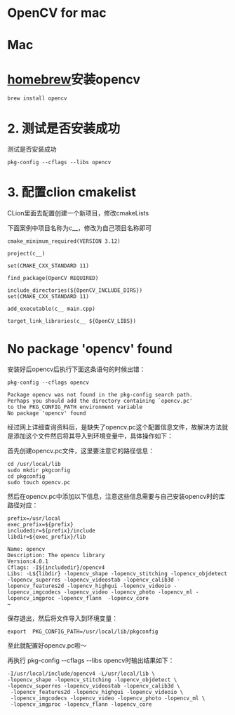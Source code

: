 # OpenCV for mac

# Mac

# [homebrew](%E5%9B%BD%E5%86%85%E5%AE%89%E8%A3%85homebrew%20ba3a4edfe1074f48b769251ee2a53225.md)安装opencv

```
brew install opencv
```

# 2. 测试是否安装成功

测试是否安装成功

```
pkg-config --cflags --libs opencv
```

# 3. 配置clion cmakelist

CLion里面去配置创建一个新项目，修改cmakeLists

下面案例中项目名称为c__，修改为自己项目名称即可

```
cmake_minimum_required(VERSION 3.12)

project(c__)

set(CMAKE_CXX_STANDARD 11)

find_package(OpenCV REQUIRED)

include_directories(${OpenCV_INCLUDE_DIRS})
set(CMAKE_CXX_STANDARD 11)

add_executable(c__ main.cpp)

target_link_libraries(c__ ${OpenCV_LIBS})

```

# No package 'opencv' found

安装好后opencv后执行下面这条语句的时候出错：

```
pkg-config --cflags opencv
```

```
Package opencv was not found in the pkg-config search path.
Perhaps you should add the directory containing `opencv.pc'
to the PKG_CONFIG_PATH environment variable
No package 'opencv' found
```

经过网上详细查询资料后，是缺失了opencv.pc这个配置信息文件，故解决方法就是添加这个文件然后将其导入到环境变量中，具体操作如下：

首先创建opencv.pc文件，这里要注意它的路径信息：

```
cd /usr/local/lib
sudo mkdir pkgconfig
cd pkgconfig
sudo touch opencv.pc

```

然后在opencv.pc中添加以下信息，注意这些信息需要与自己安装opencv时的库路径对应：

```
prefix=/usr/local
exec_prefix=${prefix}
includedir=${prefix}/include
libdir=${exec_prefix}/lib

Name: opencv
Description: The opencv library
Version:4.0.1
Cflags: -I${includedir}/opencv4
Libs: -L${libdir} -lopencv_shape -lopencv_stitching -lopencv_objdetect -lopencv_superres -lopencv_videostab -lopencv_calib3d -lopencv_features2d -lopencv_highgui -lopencv_videoio -lopencv_imgcodecs -lopencv_video -lopencv_photo -lopencv_ml -lopencv_imgproc -lopencv_flann  -lopencv_core
~

```

保存退出，然后将文件导入到环境变量：

```
export  PKG_CONFIG_PATH=/usr/local/lib/pkgconfig
```

至此就配置好opencv.pc啦～

再执行 pkg-config --cflags --libs opencv时输出结果如下：

```
-I/usr/local/include/opencv4 -L/usr/local/lib \
-lopencv_shape -lopencv_stitching -lopencv_objdetect \
-lopencv_superres -lopencv_videostab -lopencv_calib3d \
 -lopencv_features2d -lopencv_highgui -lopencv_videoio \
 -lopencv_imgcodecs -lopencv_video -lopencv_photo -lopencv_ml \
 -lopencv_imgproc -lopencv_flann -lopencv_core
```
